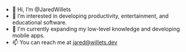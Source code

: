 - 👋 Hi, I’m @JaredWillets
- 👀 I’m interested in developing productivity, entertainment, and educational software.
- 🌱 I'm currently expanding my low-level knowledge and developing mobile apps.
- 📫 You can reach me at [jared@willets.dev](mailto:jared@willets.dev)
